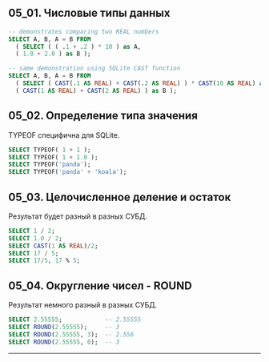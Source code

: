 ## 05_01. Числовые типы данных

```sql
-- demonstrates comparing two REAL numbers
SELECT A, B, A = B FROM 
  ( SELECT ( ( .1 + .2 ) * 10 ) as A,
  ( 1.0 + 2.0 ) as B );

-- same demonstration using SQLite CAST function
SELECT A, B, A = B FROM 
  ( SELECT ( CAST(.1 AS REAL) + CAST(.2 AS REAL) ) * CAST(10 AS REAL) as A,
  ( CAST(1 AS REAL) + CAST(2 AS REAL) ) as B );
```

## 05_02. Определение типа значения

TYPEOF специфична для SQLite.

```sql
SELECT TYPEOF( 1 + 1 );
SELECT TYPEOF( 1 + 1.0 );
SELECT TYPEOF('panda');
SELECT TYPEOF('panda' + 'koala');
```

## 05_03. Целочисленное деление и остаток

Результат будет разный в разных СУБД.

```sql
SELECT 1 / 2;
SELECT 1.0 / 2;
SELECT CAST(1 AS REAL)/2;
SELECT 17 / 5;
SELECT 17/5, 17 % 5;
```

## 05_04. Округление чисел - ROUND

Результат немного разный в разных СУБД.

```sql
SELECT 2.55555;            -- 2.55555
SELECT ROUND(2.55555);     -- 3
SELECT ROUND(2.55555, 3);  -- 2.556
SELECT ROUND(2.55555, 0);  -- 3
```

---
